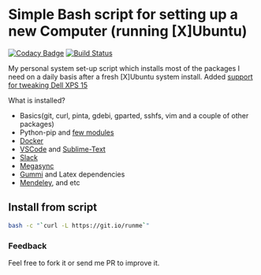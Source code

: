# Simple Bash script for setting up a new Computer (running [X]Ubuntu)
[![Codacy Badge](https://api.codacy.com/project/badge/Grade/43713e0b78f547e8912ff05c9350cffb)](https://app.codacy.com/app/mmphego/xubuntu-pkg-installer?utm_source=github.com&utm_medium=referral&utm_content=mmphego/xubuntu-pkg-installer&utm_campaign=Badge_Grade_Dashboard)
[![Build Status](https://travis-ci.com/mmphego/new-computer.svg?branch=master)](https://travis-ci.com/mmphego/new-computer)

My personal system set-up script which installs most of the packages I need on a daily basis after a fresh [X]Ubuntu system install. Added [support for tweaking Dell XPS 15](http://github.com/mmphego/dell-xps-9570-ubuntu-respin/)

What is installed?
-  Basics(git, curl, pinta, gdebi, gparted, sshfs, vim and a couple of other packages)
-  Python-pip and [few modules](pip-requirements.txt)
-  [Docker](https://www.docker.com/)
-  [VSCode](https://code.visualstudio.com) and [Sublime-Text](www.sublimetext.com/3)
-  [Slack](https://slack.com)
-  [Megasync](https://mega.nz)
-  [Gummi](https://github.com/alexandervdm/gummis) and Latex dependencies
-  [Mendeley](https://www.mendeley.com), and etc

## Install from script

```bash
bash -c "`curl -L https://git.io/runme`"
```

### Feedback

Feel free to fork it or send me PR to improve it.
